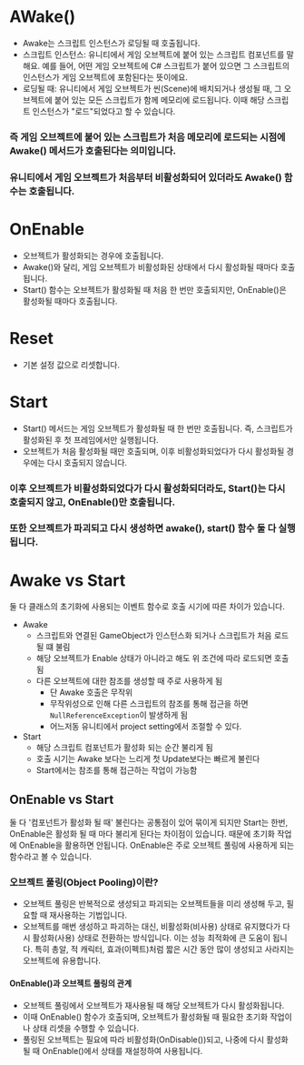 # AWake()
  * Awake는 스크립트 인스턴스가 로딩될 때 호출됩니다.
  * 스크립트 인스턴스: 유니티에서 게임 오브젝트에 붙어 있는 스크립트 컴포넌트를 말해요. 예를 들어, 어떤 게임 오브젝트에 C# 스크립트가 붙어 있으면 그 스크립트의 인스턴스가 게임 오브젝트에 포함된다는 뜻이에요.
  * 로딩될 때: 유니티에서 게임 오브젝트가 씬(Scene)에 배치되거나 생성될 때, 그 오브젝트에 붙어 있는 모든 스크립트가 함께 메모리에 로드됩니다. 이때 해당 스크립트 인스턴스가 "로드"되었다고 할 수 있습니다.
### 즉 게임 오브젝트에 붙어 있는 스크립트가 처음 메모리에 로드되는 시점에 Awake() 메서드가 호출된다는 의미입니다. 
### 유니티에서 게임 오브젝트가 처음부터 비활성화되어 있더라도 Awake() 함수는 호출됩니다.

# OnEnable
 * 오브젝트가 활성화되는 경우에 호출됩니다.
 * Awake()와 달리, 게임 오브젝트가 비활성화된 상태에서 다시 활성화될 때마다 호출됩니다.
 * Start() 함수는 오브젝트가 활성화될 때 처음 한 번만 호출되지만, OnEnable()은 활성화될 때마다 호출됩니다.

# Reset
 * 기본 설정 값으로 리셋합니다.

# Start
 * Start() 메서드는 게임 오브젝트가 활성화될 때 한 번만 호출됩니다. 즉, 스크립트가 활성화된 후 첫 프레임에서만 실행됩니다.
 * 오브젝트가 처음 활성화될 때만 호출되며, 이후 비활성화되었다가 다시 활성화될 경우에는 다시 호출되지 않습니다.
### 이후 오브젝트가 비활성화되었다가 다시 활성화되더라도, Start()는 다시 호출되지 않고, OnEnable()만 호출됩니다.
### 또한 오브젝트가 파괴되고 다시 생성하면 awake(), start() 함수 둘 다 실행됩니다.

# Awake vs Start

둘 다 클래스의 초기화에 사용되는 이벤트 함수로 호출 시기에 따른 차이가 있습니다. 

- Awake
  - 스크립트와 연결된 GameObject가 인스턴스화 되거나 스크립트가 처음 로드될 떄 불림
  - 해당 오브젝트가 Enable 상태가 아니라고 해도 위 조건에 따라 로드되면 호출됨
  - 다른 오브젝트에 대한 참조를 생성할 때 주로 사용하게 됨
    - 단 Awake 호출은 무작위
    - 무작위성으로 인해 다른 스크립트의 참조를 통해 접근을 하면 `NullReferenceException`이 발생하게 됨
    - 어느저동 유니티에서 project setting에서 조절할 수 있다.
- Start
  - 해당 스크립트 컴포넌트가 활성화 되는 순간 불리게 됨
  - 호출 시기는 Awake 보다는 느리게 첫 Update보다는 빠르게 불린다
  - Start에서는 참조를 통해 접근하는 작업이 가능함

## OnEnable vs Start

둘 다 '컴포넌트가 활성화 될 때' 불린다는 공통점이 있어 묶이게 되지만 Start는 한번, OnEnable은 활성화 될 때 마다 불리게 된다는 차이점이 있습니다. 때문에 초기화 작업에 OnEnable을 활용하면 안됩니다. OnEnable은 주로 오브젝트 풀링에 사용하게 되는 함수라고 볼 수 있습니다.

### 오브젝트 풀링(Object Pooling)이란?
 * 오브젝트 풀링은 반복적으로 생성되고 파괴되는 오브젝트들을 미리 생성해 두고, 필요할 때 재사용하는 기법입니다.
 * 오브젝트를 매번 생성하고 파괴하는 대신, 비활성화(비사용) 상태로 유지했다가 다시 활성화(사용) 상태로 전환하는 방식입니다. 이는 성능 최적화에 큰 도움이 됩니다. 특히 총알, 적 캐릭터, 효과(이펙트)처럼 짧은 시간 동안 많이 생성되고 사라지는 오브젝트에 유용합니다.

#### OnEnable()과 오브젝트 풀링의 관계
 * 오브젝트 풀링에서 오브젝트가 재사용될 때 해당 오브젝트가 다시 활성화됩니다.
 * 이때 OnEnable() 함수가 호출되며, 오브젝트가 활성화될 때 필요한 초기화 작업이나 상태 리셋을 수행할 수 있습니다.
 * 풀링된 오브젝트는 필요에 따라 비활성화(OnDisable())되고, 나중에 다시 활성화될 때 OnEnable()에서 상태를 재설정하여 사용됩니다.
